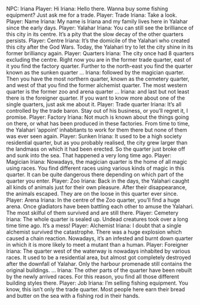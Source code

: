 NPC: Iriana
Player: Hi
Iriana: Hello there. Wanna buy some fishing equipment? Just ask me for a trade.
Player: Trade
Iriana: Take a look.
Player: Name
Iriana: My name is Iriana and my family lives here in Yalahar since the early days.
Player: Yalahar
Iriana: You can still see the brilliance of this city in its centre. It’s a pity that the slow decay of the other quarters persists.
Player: Centre
Iriana: It’s the domicile of the Yalahari who created this city after the God Wars. Today, the Yalahari try to let the city shine in its former brilliancy again.
Player: Quarters
Iriana: The city once had 8 quarters excluding the centre. Right now you are in the former trade quarter, east of it you find the factory quarter. Further to the north-east you find the quarter known as the sunken quarter …
Iriana: followed by the magician quarter. Then you have the most northern quarter, known as the cemetery quarter, and west of that you find the former alchemist quarter. The most western quarter is the former zoo and arena quarter …
Iriana: and last but not least there is the foreigner quarter. If you want to know more about one of the single quarters, just ask me about it.
Player: Trade quarter
Iriana: <whispers> It’s all controlled by the trade baron. Stay out of his business, or you’ll regret it, I promise.
Player: Factory
Iriana: Not much is known about the things going on there, or what has been produced in these factories. From time to time, the Yalahari ‘appoint’ inhabitants to work for them there but none of them was ever seen again.
Player: Sunken
Iriana: It used to be a high society residential quarter, but as you probably realised, the city grew larger than the landmass on which it had been erected. So the quarter just broke off and sunk into the sea. That happened a very long time ago.
Player: Magician
Iriana: Nowadays, the magician quarter is the home of all magic using races. You find different races using various kinds of magic in this quarter. It can be quite dangerous there depending on which part of the quarter you enter.
Player: Zoo
Iriana: Back in the days, the Yalahari caught all kinds of animals just for their own pleasure. After their disappearance, the animals escaped. They are on the loose in this quarter ever since.
Player: Arena
Iriana: In the centre of the Zoo quarter, you’ll find a huge arena. Once gladiators have been battling each other to amuse the Yalahari. The most skilful of them survived and are still there.
Player: Cemetery
Iriana: The whole quarter is sealed up. Undead creatures took over a long time time ago. It’s a mess!
Player: Alchemist
Iriana: I doubt that a single alchemist survived the catastrophe. There was a huge explosion which caused a chain reaction. Nowadays, it’s an infested and burnt down quarter in which it is more likely to meet a mutant than a human.
Player: Foreigner
Iriana: The quarter west of the waterway is nowadays inhabited by various races. It used to be a residential area, but almost got completely destroyed after the downfall of Yalahar. Only the harbour promenade still contains the original buildings. …
Iriana: The other parts of the quarter have been rebuilt by the newly arrived races. For this reason, you find all those different building styles there.
Player: Job
Iriana: I’m selling fishing equipment. You know, this isn’t only the trade quarter. Most people here earn their bread and butter on the sea with a fishing rod in their hands.